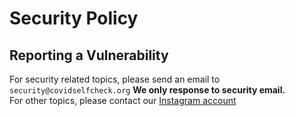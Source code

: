 # Security Policy

## Reporting a Vulnerability

For security related topics, please send an email to `security@covidselfcheck.org` **We only response to security email.**   
For other topics, please contact our [Instagram account](https://www.instagram.com/covidselfcheck.th/)


